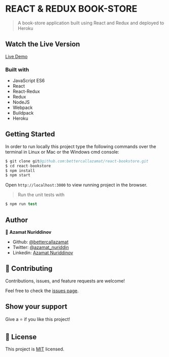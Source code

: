 # REACT & REDUX BOOK-STORE

> A book-store application built using React and Redux and deployed to Heroku

## Watch the Live Version

[Live Demo](https://bookstoredeployment.herokuapp.com/)

### Built with

- JavaScript ES6
- React
- React-Redux
- Redux
- NodeJS
- Webpack
- Buildpack
- Heroku


## Getting Started

In order to run locally this project type the following commands over the terminal in Linux or Mac or the Windows cmd console:

```s
$ git clone git@github.com:bettercallazamat/react-bookstore.git
$ cd react-bookstore
$ npm install
$ npm start

```

Open `http://localhost:3000` to view running project in the browser.

> Run the unit tests with
```s
$ npm run test
```

## Author

👤 **Azamat Nuriddinov**

- Github: [@bettercallazamat](https://github.com/bettercallazamat)
- Twitter: [@azamat_nuriddin](https://twitter.com/azamat_nuriddin)
- Linkedin: [Azamat Nuriddinov](https://www.linkedin.com/in/azamat-nuriddinov/)


## 🤝 Contributing

Contributions, issues, and feature requests are welcome!

Feel free to check the [issues page](https://github.com/bettercallazamat/react-bookstore/issues).

## Show your support

Give a ⭐️ if you like this project!

## 📝 License

This project is [MIT](LICENSE) licensed.